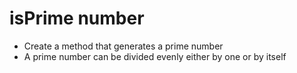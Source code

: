 # isPrime number
* Create a method that generates a prime number
* A prime number can be divided evenly either by one or by itself